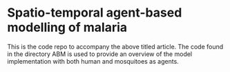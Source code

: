 # Spatio-temporal agent-based modelling of malaria
This is the code repo to accompany the above titled article.
The code found in the directory ABM is used to provide an overview of the model implementation with both human and mosquitoes as agents.

